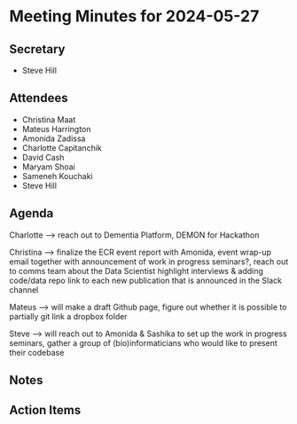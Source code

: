 # Meeting Minutes for 2024-05-27

## Secretary
- Steve Hill

## Attendees
- Christina Maat
- Mateus Harrington
- Amonida Zadissa
- Charlotte Capitanchik
- David Cash
- Maryam Shoai
- Sameneh Kouchaki
- Steve Hill

## Agenda
Charlotte --> reach out to Dementia Platform, DEMON for Hackathon

Christina --> finalize the ECR event report with Amonida, event wrap-up email together with announcement of work in progress seminars?, reach out to comms team about the Data Scientist highlight interviews & adding code/data repo link to each new publication that is announced in the Slack channel

Mateus --> will make a draft Github page, figure out whether it is possible to partially git link a dropbox folder

Steve --> will reach out to Amonida & Sashika to set up the work in progress seminars, gather a group of (bio)informaticians who would like to present their codebase

## Notes

## Action Items

